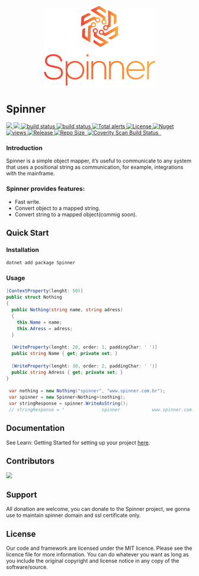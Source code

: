 <div align="center">
  <img src="/Assets/svgexport-6.png?raw=true">
</div>

# Spinner
         
 <a href="https://github.com/SpinnerAlloc/Spinner/graphs/contributors" alt="Contributors">
    <img src="https://img.shields.io/github/contributors/SpinnerAlloc/Spinner" />
</a>
<a href="https://github.com/SpinnerAlloc/Spinner/commits/main" alt="Total Commits">
    <img src="https://img.shields.io/github/commit-activity/m/SpinnerAlloc/Spinner/main" />
</a>  
<a href="https://github.com/SpinnerAlloc/Spinner/actions/workflows/ci.yml">
    <img src="https://github.com/SpinnerAlloc/Spinner/actions/workflows/ci.yml/badge.svg" alt="build status">
</a>
<a href="https://github.com/SpinnerAlloc/Spinner/actions/workflows/ci.yml">
    <img src="https://github.com/SpinnerAlloc/Spinner/actions/workflows/ci-documentation.yml/badge.svg" alt="build status">
</a>
<a href="https://lgtm.com/projects/g/SpinnerAlloc/Spinner/alerts/">
    <img src="https://img.shields.io/lgtm/alerts/g/badges/shields" alt="Total alerts"/>
</a>  
<a href="https://github.com/SpinnerAlloc/Spinner/blob/main/LICENSE">
    <img src="https://img.shields.io/github/license/SpinnerAlloc/Spinner" alt="License"/>
</a>
<a href="https://www.nuget.org/packages/Spinner">
    <img src="https://img.shields.io/nuget/dt/Spinner" alt="Nuget"/>
</a>  
<a href="#">
  <img alt="views" title="Views" src="https://visitor-badge-reloaded.herokuapp.com/badge?page_id=https://github.com/SpinnerAlloc/Spinner&logo=github"/>
</a>
<a href="#">
  <img alt="Release" title="Release" src="https://img.shields.io/nuget/v/spinner"/>
</a>
<a href="#">
  <img alt="Repo Size" title="Repo Size" src="https://img.shields.io/github/repo-size/spinneralloc/spinner"/>
</a>
<a href="https://www.codefactor.io/repository/github/spinneralloc/spinner">
  <img alt="" title="" src="https://www.codefactor.io/repository/github/spinneralloc/spinner/badge"/>  
</a>
<a href="https://scan.coverity.com/projects/spinner">
  <img alt="Coverity Scan Build Status"
       src="https://img.shields.io/coverity/scan/24116.svg"/>
</a>
<a href="">
  <img alt="" src="https://api.meercode.io/badge/SpinnerAlloc/Spinner?type=ci-score&branch=main&lastDay=14"/>
</a>
<a href="https://app.fossa.com/projects/git%2Bgithub.com%2FSpinnerAlloc%2FSpinner?ref=badge_shield">
  <img alt="" src="https://app.fossa.com/api/projects/git%2Bgithub.com%2FSpinnerAlloc%2FSpinner.svg?type=shield"/>
</a>

<br />

### Introduction 
Spinner is a simple object mapper, it’s useful to communicate to any system that uses a positional string as communication, for example,  integrations with the mainframe.

### Spinner provides features:
* Fast write.
* Convert object to a mapped string.
* Convert string to a mapped object(commig soon).

## Quick Start

### Installation

```csharp
dotnet add package Spinner
```

### Usage

```csharp
[ContextProperty(lenght: 50)]
public struct Nothing
{
  public Nothing(string name, string adress)
  {
    this.Name = name;
    this.Adress = adress;
  }
  
  [WriteProperty(lenght: 20, order: 1, paddingChar: ' ')]
  public string Name { get; private set; }
  
  [WriteProperty(lenght: 30, order: 2, paddingChar: ' ')]
  public string Adress { get; private set; }
}
    
 var nothing = new Nothing("spinner", "www.spinner.com.br");
 var spinner = new Spinner<Nothing>(nothing);
 var stringResponse = spinner.WriteAsString();   
 // stringResponse = "              spinner            www.spinner.com.br"
```

## Documentation
See Learn: Getting Started for setting up your project [here](https://spinneralloc.github.io/Spinner/).

## Contributors
<a href="https://github.com/Daniel-iel"><img src="https://github.com/Daniel-iel.png?size=40" width="40" class="border-radius: 100%" /></a>

## Support
All donation are welcome, you can donate to the Spinner project, we gonna use to maintain spinner domain and ssl certificate only.

## License
Our code and framework are licensed under the MIT licence. Please see the licence file for more information. You can do whatever you want as long as you include the original copyright and license notice in any copy of the software/source.
